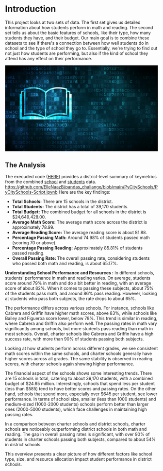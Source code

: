 # Introduction

This project looks at two sets of data. The first set gives us detailed information about how students perform in math and reading. The second set tells us about the basic features of schools, like their type, how many students they have, and their budget. Our main goal is to combine these datasets to see if there's a connection between how well students do in school and the type of school they go to. Essentially, we're trying to find out not just how students are performing, but also if the kind of school they attend has any effect on their performance.


<img src= "https://github.com/ElleNaazB/pandas_challange/blob/main/PyCitySchools/education.png">

## The Analysis  

The execuded code (<a href="https://github.com/ElleNaazB/pandas_challange/blob/main/PyCitySchools/PyCitySchoolsScript.ipynb">HERE</a>) provides a district-level summary of keymetrics from the combined <a href="https://github.com/ElleNaazB/pandas_challange/blob/main/PyCitySchools/Resources/schools_complete.csv"> school</a> and <a href="https://github.com/ElleNaazB/pandas_challange/blob/main/PyCitySchools/Resources/students_complete.csv"> students</a> data. 
https://github.com/ElleNaazB/pandas_challange/blob/main/PyCitySchools/PyCitySchools-Script.ipynb
Here are the key findings: 

- <strong>Total Schools:</strong> There are 15 schools in the district.
- <strong>Total Students:</strong> The district has a total of 39,170 students.
- <strong>Total Budget:</strong> The combined budget for all schools in the district is $24,649,428.00.
- <strong>Average Math Score:</strong> The average math score across the district is approximately 78.99.
- <strong>Average Reading Score: </strong>The average reading score is about 81.88.
- <strong>Percentage Passing Math:</strong> Around 74.98% of students passed math (scoring 70 or above).
- <strong>Percentage Passing Reading:</strong> Approximately 85.81% of students passed reading.
- <strong>Overall Passing Rate: </strong>The overall passing rate, considering students who passed both math and reading, is about 65.17%.

<strong> Understanding School Performance and Resources :</strong>
In different schools, students' performance in math and reading varies. On average, students score around 79% in math and do a bit better in reading, with an average score of about 82%. When it comes to passing these subjects, about 75% of the students pass math, and around 86% pass reading. However, looking at students who pass both subjects, the rate drops to about 65%.

The performance differs across various schools. For instance, schools like Cabrera and Griffin have higher math scores, above 83%, while schools like Bailey and Figueroa score lower, below 78%. This trend is similar in reading, where Cabrera and Griffin also perform well. The passing rates in math vary significantly among schools, but more students pass reading than math in most schools. Overall, charter schools like Cabrera and Griffin have a high success rate, with more than 90% of students passing both subjects.

Looking at how students perform across different grades, we see consistent math scores within the same schools, and charter schools generally have higher scores across all grades. The same stability is observed in reading scores, with charter schools again showing higher performance.

The financial aspect of the schools shows some interesting trends. There are 15 schools in total, catering to about 39,170 students, with a combined budget of $24.65 million. Interestingly, schools that spend less per student (less than $585) tend to have better scores and passing rates. On the other hand, schools that spend more, especially over $645 per student, see lower performance. In terms of school size, smaller (less than 1000 students) and medium-sized (1000-2000 students) schools perform better than larger ones (2000-5000 students), which face challenges in maintaining high passing rates.

In a comparison between charter schools and district schools, charter schools are noticeably outperforming district schools in both math and reading. The gap in overall passing rates is significant, with over 90% of students in charter schools passing both subjects, compared to about 54% in district schools.

This overview presents a clear picture of how different factors like school type, size, and resource allocation impact student performance in district schools.
